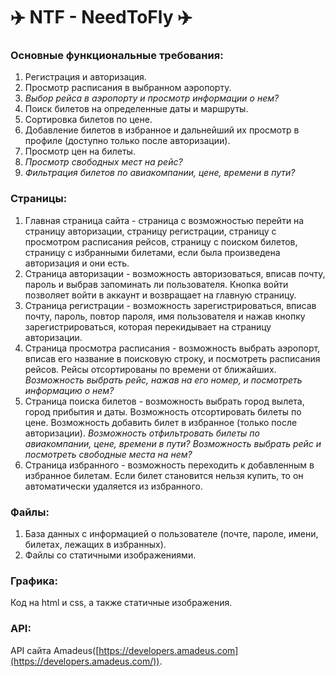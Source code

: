 # **✈️ NTF \- NeedToFly ✈️**

### **Основные функциональные требования:**

1. Регистрация и авторизация.  
2. Просмотр расписания в выбранном аэропорту.  
3. *Выбор рейса в аэропорту и просмотр информации о нем?*  
4. Поиск билетов на определенные даты и маршруты.  
5. Сортировка билетов по цене.  
6. Добавление билетов в избранное и дальнейший их просмотр в профиле (доступно только после авторизации).  
7. Просмотр цен на билеты.  
8. *Просмотр свободных мест на рейс?*  
9. *Фильтрация билетов по авиакомпании, цене, времени в пути?*

### **Страницы:**

1. Главная страница сайта \- страница с возможностью перейти на страницу авторизации, страницу регистрации, страницу с просмотром расписания рейсов, страницу с поиском билетов, страницу с избранными билетами, если была произведена авторизация и они есть.  
2. Страница авторизации \-  возможность авторизоваться, вписав почту, пароль и выбрав запоминать ли пользователя. Кнопка войти позволяет войти в аккаунт и возвращает на главную страницу.  
3. Страница регистрации \- возможность зарегистрироваться, вписав почту, пароль, повтор пароля, имя пользователя и нажав кнопку зарегистрироваться, которая перекидывает на страницу авторизации.  
4. Страница просмотра расписания \- возможность выбрать аэропорт, вписав его название в поисковую строку, и посмотреть расписания рейсов. Рейсы отсортированы по времени от ближайших. *Возможность выбрать рейс, нажав на его номер, и посмотреть информацию о нем?*  
5. Страница поиска билетов \- возможность выбрать город вылета, город прибытия и даты. Возможность отсортировать билеты по цене. Возможность добавить билет в избранное (только после авторизации). *Возможность отфильтровать билеты по авиакомпании, цене, времени в пути?* *Возможность выбрать рейс и посмотреть свободные места на нем?*  
6. Страница избранного \- возможность переходить к добавленным в избранное билетам. Если билет становится нельзя купить, то он автоматически удаляется из избранного.

### **Файлы:**

1. База данных с информацией о пользователе (почте, пароле, имени, билетах, лежащих в избранных).  
2. Файлы со статичными изображениями.

### **Графика:**

   Код на html и css, а также статичные изображения.

### **API:**

   API сайта Amadeus([https://developers.amadeus.com](https://developers.amadeus.com/)).
